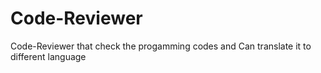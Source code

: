 # Code-Reviewer
Code-Reviewer that check the progamming codes and Can translate it to different language

